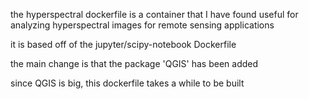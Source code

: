 the hyperspectral dockerfile is a container that I have found useful for analyzing hyperspectral images for remote sensing applications

it is based off of the jupyter/scipy-notebook Dockerfile

the main change is that the package 'QGIS' has been added

since QGIS is big, this dockerfile takes a while to be built
